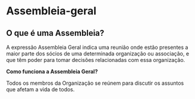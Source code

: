 # Assembleia-geral

## O que é uma Assembleia?

A expressão Assembleia Geral indica uma reunião onde estão presentes a maior parte dos sócios 
de uma determinada organização ou associação, e que têm poder para tomar decisões relacionadas 
com essa organização.

**Como funciona a Assembleia Geral?**

Todos os membros da Organização se reúnem para discutir os assuntos que afetam a vida de todos.
